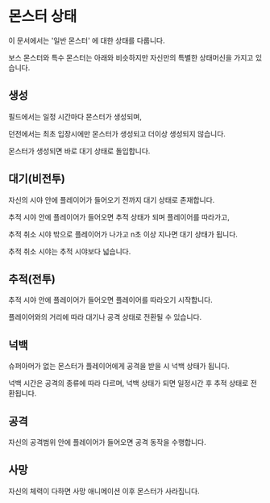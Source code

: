 # 몬스터 상태

이 문서에서는 '일반 몬스터' 에 대한 상태를 다룹니다.

보스 몬스터와 특수 몬스터는 아래와 비슷하지만 자신만의 특별한 상태머신을 가지고 있습니다.

## 생성

필드에서는 일정 시간마다 몬스터가 생성되며,

던전에서는 최초 입장시에만 몬스터가 생성되고 더이상 생성되지 않습니다.

몬스터가 생성되면 바로 대기 상태로 돌입합니다.

## 대기(비전투)

자신의 시야 안에 플레이어가 들어오기 전까지 대기 상태로 존재합니다.

추적 시야 안에 플레이어가 들어오면 추적 상태가 되며 플레이어를 따라가고,

추적 취소 시야 밖으로 플레이어가 나가고 n초 이상 지나면 대기 상태가 됩니다.

추적 취소 시야는 추적 시야보다 넓습니다.

## 추적(전투)

추적 시야 안에 플레이어가 들어오면 플레이어를 따라오기 시작합니다.

플레이어와의 거리에 따라 대기나 공격 상태로 전환될 수 있습니다.

## 넉백

슈퍼아머가 없는 몬스터가 플레이어에게 공격을 받을 시 넉백 상태가 됩니다.

넉백 시간은 공격의 종류에 따라 다르며, 넉백 상태가 되면 일정시간 후 추적 상태로 전환됩니다.

## 공격

자신의 공격범위 안에 플레이어가 들어오면 공격 동작을 수행합니다.

## 사망

자신의 체력이 다하면 사망 애니메이션 이후 몬스터가 사라집니다.
